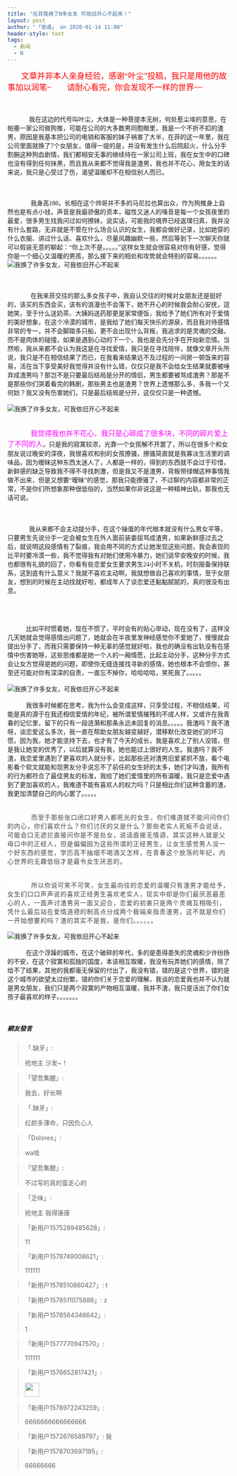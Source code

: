 ```yaml
---
title: "在菲我换了N多女友 可依旧开心不起来！"
layout: post
author: "「诡谲」 on 2020-01-14 11:08"
header-style: text
tags:
  - 新闻
  - N
---
```


<span style="font-family: 微软雅黑; font-size: 18px; color: rgb(255, 0, 0);">&nbsp; &nbsp; &nbsp; &nbsp;文章并非本人亲身经验，感谢“叶尘”投稿，我只是用他的故事加以润笔~</span>
<span style="font-family: 微软雅黑; font-size: 18px; color: rgb(255, 0, 0);">&nbsp; &nbsp; &nbsp; &nbsp;请耐心看完，你会发现不一样的世界~~</span><span style="font-family:微软雅黑"><br></span><br><span style="font-family:微软雅黑"><br></span><br><span style="font-family:微软雅黑">&nbsp; &nbsp;&nbsp; &nbsp;&nbsp; &nbsp;&nbsp; &nbsp;&nbsp;&nbsp;我在这边的代号叫叶尘，大体是一种菩提本无树，何处惹尘埃的意思，在帕塞一家公司做狗推，可能在公司的大多数男同胞眼里，我是一个不折不扣的渣男，原因是我基本把公司的电销和客服的妹子祸害了大半，在菲的这一年里，我在公司里面就换了7个女朋友，值得一提的是，并没有发生什么后院起火，什么分手割腕这种狗血剧情，我们都相安无事的继续待在一家公司上班，我在女生中的口碑也没有得到任何抹黑，而且我从来都不觉得我是渣男，我也并不花心，用女生的话来说，我只是心受过了伤，渴望温暖却不在相信别人而已。</span><br><br><span style="font-family:微软雅黑"><br></span><br><span style="font-family:微软雅黑">&nbsp; &nbsp;&nbsp; &nbsp;&nbsp; &nbsp;&nbsp; &nbsp;&nbsp; &nbsp;我身高180，长相在这个帅哥并不多的马尼拉也算出众，作为狗推身上自然也是有点小钱，声音是我最骄傲的资本，磁性又迷人的嗓音是每一个女孩夜里的最爱，很多男生找我问过如何撩妹，说实话，可能我的境界已经返璞归真，我并没有什么套路，无非就是不管在什么场合认识的女生，我都会做好记录，比如她穿的什么衣服、讲过什么话、喜欢什么，尽量风趣幽默一些，然后等到下一次聊天你就可以假装无意的聊起：“你上次不是。。。。。”这样女生就会很容易对你有好感，觉得你是一个细心又温暖的男孩，那么接下来的相处和攻势就会特别的容易。。。。。。</span><br>
<img src="http://images.feileyuan.com/images/ueditor/2020011411050000572403.jpg" title="我换了许多女友，可我依旧开心不起来" alt="我换了许多女友，可我依旧开心不起来">
<br><br><span style="font-family:微软雅黑"><br></span><br><span style="font-family:微软雅黑">&nbsp; &nbsp;&nbsp; &nbsp;&nbsp; &nbsp;&nbsp; &nbsp;&nbsp; &nbsp;在我来菲交往的那么多女孩子中，我自认交往的时候对女朋友还是挺好的，该买的东西会买，该有的浪漫也不会落下，她不开心的时候我会耐心安抚，逗她笑，至于什么送奶茶、大姨妈送药那更是家常便饭，我给予了她们所有对于爱情的美好想象，在这个冷漠的城市，是我给了她们每天快乐的源泉，而且我对待感情非常的专一，并不会脚踏多只船，更不会出现什么背叛，我追求的是灵魂的交融，而不是肉体的碰撞，如果是遇到心动的下一个，我也是会先分手在开始新恋情。当然啦，我从来都不会认为我这是在寻找爱情，我只是在寻找陪伴，就像文章开头所说，我只是不在相信结果了而已，在我看来结果远不及过程的一间房一顿饭来的容易，活在当下享受美好我觉得并没有什么错，仅仅只是我不会给女生结果就要被唾弃成渣男吗？那岂不是只要最后结局是分开的情侣，男生都要被骂成渣男？那是不是那些你们哭着看完的韩剧，那些男主也是渣男？世界上遗憾那么多，多我一个又何妨？我又没有伤害她们，只是最后结局是分开，这仅仅只是一种遗憾。</span><br><br>
<img src="http://images.feileyuan.com/images/ueditor/2020011411050000571665.jpg" title="我换了许多女友，可我依旧开心不起来" alt="我换了许多女友，可我依旧开心不起来">
<br><span style="font-family:微软雅黑"><br></span><br><span style="font-family:微软雅黑">&nbsp; &nbsp;&nbsp; &nbsp;&nbsp; &nbsp;&nbsp; &nbsp;&nbsp;<span style="color:#ff00ff">&nbsp;&nbsp;<span style="font-size:16px">我觉得我也并不花心，我只是心碎成了很多块，不同的碎片爱上了不同的人</span></span>，只是我的寂寞较浓，光靠一个女孩解不开罢了，所以在很多个和女朋友说过晚安的深夜，我很喜欢和别的女孩撩骚，撩骚简直就是我寡淡生活里的调味品，因为暧昧这种东西太迷人了，人都是一样的，得到的东西就不会过于珍惜，新鲜感的缺乏导致我不得不寻找刺激，但是我又不是渣男，背叛带绿帽这种事情我做不出来，但是又想要“暧昧”的感觉，那我只能撩骚了，不过聊的内容都非常的正常，不是你们所想象那种很低俗的，当然如果你非说这是一种精神出轨，那我也无话可说。</span><br><br><br><br><span style="font-family:微软雅黑">&nbsp; &nbsp;&nbsp; &nbsp;&nbsp; &nbsp;&nbsp; &nbsp;&nbsp;&nbsp;我从来都不会主动提分手，在这个操蛋的年代根本就没有什么男女平等，只要男生先说分手一定会被女生在外人面前装委屈骂成渣男，如果新鲜感过去之后，就说明这段感情有了裂痕，我会用不同的方式让她发现这些问题，我会表现的比平时要冷漠一些，我不觉得我有对她们使用冷暴力，她们说早安晚安的时候，我也都很有礼貌的回了，你看有些恋爱女生要求男生24小时不关机，时刻报备保持联系，这到底有什么意义？我就不喜欢主动啊，我就想做自己喜欢的事情，至于女朋友，想到的时候在主动找就好啦，都成年人了谈恋爱还黏黏腻腻的，真的很没有出息。</span><br><span style="font-family:微软雅黑"><br></span><br><span style="font-family:微软雅黑"><br></span><br><span style="font-family:微软雅黑">&nbsp; &nbsp;&nbsp; &nbsp;&nbsp; &nbsp;&nbsp; &nbsp;比如平时惯着她，现在不惯了，平时会有的贴心举动，现在没有了，这样没几天她就会觉得感情出问题了，她就会在半夜里发神经感觉你不爱她了，慢慢就会提出分手了，而我只需要保持一种无辜的感觉就好啦，我也的确没有出轨没有在感情中伤害她呀，这些思维都是她一个人的一厢情愿，比起主动分手，这种分手方式会让女方觉得是她的问题，即使你无缝连接找寻新的感情，她也根本不会恨你，甚至还可能对你有深深的自责，一直忘不掉你，哈哈哈哈，笑死我了。。。。。</span><br><br>
<img src="http://images.feileyuan.com/images/ueditor/2020011411050000572198.jpg" title="我换了许多女友，可我依旧开心不起来" alt="我换了许多女友，可我依旧开心不起来">
<br><br><span style="font-family:Tahoma">&nbsp; &nbsp;&nbsp; &nbsp;&nbsp; &nbsp;&nbsp; &nbsp;我很多时候都在思考，我为什么会变成这样，只享受过程，不相信结果，可能是真的源于在我还相信爱情的年纪，被所谓爱情摧残的不成人样，又或许在我青春的记忆里，留下的只有一段涟漪和那条永远未回复的消息。。。。。我渣吗？我不渣呀，谈恋爱这么多次，我一直在帮助女朋友越变越好，潜移默化改变她们的坏习惯，因为我，她才能坚持下去，也才有了今天的成长，我是喜欢上了别人没错，但是我让她变的优秀了，以后就算没有我，她也能过上很好的人生。我渣吗？我不渣，我恋爱里遇到了更喜欢的人就分手，比起那些还对渣男旧爱紧抓不放，看个电影看个软文就能和现男友分手说忘不了前任的女生好的太多，她们才叫渣，我所有的行为都符合了最佳男友的标准，我给了她们爱情里的所有温暖，我只是恋爱中遇到了更加喜欢的人，我难道不能有喜欢人的权力吗？只是相比你们这种含蓄的渣，我更加清楚自己的内心罢了。。。。。</span><br><br><br><span style="color: rgb(68, 68, 68); font-family: 微软雅黑; letter-spacing: 1px; background-color: rgb(255, 255, 255);">&nbsp; &nbsp;&nbsp; &nbsp;&nbsp; &nbsp;&nbsp; &nbsp;而至于那些张口闭口好男人都死光的女生，你们难道就不能问问你们的内心，你们喜欢什么？你们讨厌的又是什么？那些老实人死板不会说话，可能会口无遮拦直接问你是不是处女，说话直接无情调，其实这种人就是父母口中的正经人，但是偏偏因为这些所谓的正经男生，让女生感觉男人没一个好东西的感觉，学历高不抽烟不喝酒又怎样，在青春这个放荡的年纪，内心世界的无趣低俗才是最令女生厌恶的。</span><br><br><br><span style="color: rgb(68, 68, 68); font-family: 微软雅黑; letter-spacing: 1px; background-color: rgb(255, 255, 255);">&nbsp; &nbsp;&nbsp; &nbsp;&nbsp; &nbsp;&nbsp; &nbsp;所以你说可笑不可笑，女生最向往的恋爱的温暖只有渣男才能给予，女生们口口声声说的喜欢正经男生喜欢老实人，现实中却是你们最厌恶最恶心的人，一面声讨渣男另一面又迎合，恋爱的初衷只是两个灵魂互相吸引，凭什么最后站在爱情道德的制高点分成两个极端来指责渣男，这不就是你们一开始想要的吗？渣的其实不是我，是你们。。。。。。</span><br><span style="font-family:微软雅黑">&nbsp; &nbsp;&nbsp; &nbsp;&nbsp; &nbsp;&nbsp;&nbsp;</span><br>
<img src="http://images.feileyuan.com/images/ueditor/2020011411050000572460.jpg" title="我换了许多女友，可我依旧开心不起来" alt="我换了许多女友，可我依旧开心不起来">
<br><br><span style="font-family:微软雅黑">&nbsp; &nbsp;&nbsp; &nbsp;&nbsp; &nbsp;&nbsp; &nbsp;在这个浮躁的城市，在这个破碎的年代，多的是患得患失的灵魂和少许纷扬的不安，在这个寂寞和孤独的国度，本该相互取暖，我没有玩弄她们的感情，除了给不了结果，其他的我都毫无保留的付出了，我没有错，错的是这个世界，错的是这个城市的欲望太过纷繁，错的你们关于恋爱的理解，我谈的恋爱我也并不认为就是男女朋友，我们只是两个寂寞的产物相互温暖，我并不渣，我只是活出了你们女孩子最喜欢的样子。。。。。。。</span><br><span style="font-family:微软雅黑"><br></span><span style="color: rgb(255, 0, 0);"><span style="font-family:微软雅黑"></span></span>
<br>

##### 網友發言 
> 「.缺牙」:
> <p>抢地主 沙发~！</p>

> 「望吾集醒」:
> <p>我去，好长啊</p>

> 「.缺牙」:
> <p>红颜多薄命，只因负心人</p>

> 「Dolores」:
> <p>wa哇</p>

> 「望吾集醒」:
> <p>不过写的真的蛮走心的</p>

> 「乏味」:
> <p>抢地主 我得康康</p>

> 「新用户1575289485628」:
> <p>11</p>

> 「新用户1578749008621」:
> <p>111111</p>

> 「新用户1578510860427」:
> t

> 「新用户1578511075886」:
> z

> 「新用户1578564346642」:
> <p>1</p>

> 「新用户1577770947570」:
> <p>111111</p>

> 「新用户1576652817421」:
> <p><img src="https://images.feileyuan.com/images/ueditor/dialogs/emotion/images/default/df_016.gif" width="32" height="32"></p>

> 「新用户1578972243259」:
> <p>6666666666666666</p>

> 「新用户1572676589797」:
> 我

> 「新用户1578703697195」:
> <p>66666666</p>


